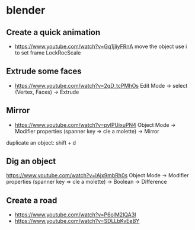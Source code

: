 # blender

## Create a quick animation

* https://www.youtube.com/watch?v=Gq1jIiyFRnA
move the object use i to set frame LockRocScale

## Extrude some faces

* https://www.youtube.com/watch?v=2qD_tcPMhOs
Edit Mode -> select (Vertex, Faces) ->  Extrude

## Mirror 
* https://www.youtube.com/watch?v=pylPUixuPN4
Object Mode -> Modifier properties (spanner key => cle a molette) -> Mirror


duplicate an object: shift + d

## Dig an object
https://www.youtube.com/watch?v=lAjx9mbRh0s
Object Mode -> Modifier properties (spanner key => cle a molette) -> Boolean -> Difference


## Create a road

* https://www.youtube.com/watch?v=P6olM2lQA3I
* https://www.youtube.com/watch?v=SDLLbKvEeBY
